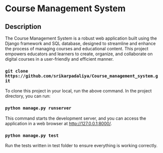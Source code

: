 # Course Management System

## Description

The Course Management System is a robust web application built using the Django framework and SQL database, designed to streamline and enhance the process of managing courses and educational content. This project empowers educators and learners to create, organize, and collaborate on digital courses in a user-friendly and efficient manner.

### `git clone https://github.com/srikarpadaliya/Course_management_system.git`
To clone this project in your local, run the above command.
In the project directory, you can run:

### `python manage.py runserver`

This command starts the development server, and you can access the application in a web browser at http://127.0.0.1:8000/.

### `python manage.py test`

Run the tests written in test folder to ensure everything is working correctly.

